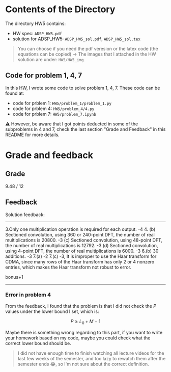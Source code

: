 # Contents of the Directory 

The directory HW5 contains:
- HW spec: `ADSP_HW5.pdf`
- solution for ADSP_HW5: `ADSP_HW5_sol.pdf`, `ADSP_HW5_sol.tex`
> You can choose if you need the pdf veresion or the latex code (the equations can be copied)
> $\rightarrow$ The images that I attached in the HW solution are under: `HW5/HW5_img`

## Code for problem 1, 4, 7

In this HW, I wrote some code to solve problem 1, 4, 7. These code can be found at:

- code for prblem 1: `HW5/problem_1/problem_1.py`
- code for prblem 4: `HW5/problem_4/4.py`
- code for prblem 7: `HW5/problem_7.ipynb`

:warning: However, be aware that I got points deducted in some of the subproblems in 4 and 7, check the last section "Grade and Feedback" in this README for more details.


# Grade and feedback

## Grade

9.48 / 12

## Feedback

Solution feedback:

---

3.Only one multiplication operation is required for each output. -4
4.
(b) Sectioned convolution, using 360 or 240-point DFT, the number of real multiplications is 20800. -3
(c) Sectioned convolution, using 48-point DFT, the number of real multiplications is 12792. -3
(d) Sectioned convolution, using 4-point DFT, the number of real multiplications is 6000. -3
6.(b) 30 additions. -3
7.(a) -2
7.(c) -3, It is improper to use the Haar transform for CDMA, since many rows of the Haar transform has only 2 or 4 nonzero entries, which makes the Haar transform not robust to error. 

bonus+1

---

### Error in problem 4

From the feedback, I found that the problem is that I did not check the $P$ values under the lower bound I set, which is:

$$P \geq L_0 + M - 1$$

Maybe there is something wrong regarding to this part, if you want to write your homework based on my code, maybe you could check what the correct lower bound should be.
> I did not have enough time to finish watching all lecture videos for the last few weeks of the semester, and too lazy to rewatch them after the semester ends :joy:, so I'm not sure about the correct definition.